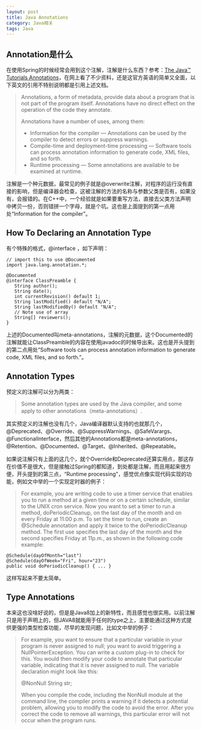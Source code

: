 ```yaml
---
layout: post
title: Java Annotations
category: Java相关
tags: Java
---
```


## Annotation是什么 ##
在使用Spring的时候经常会用到这个注解，注解是什么东西？参考：[The Java™ Tutorials Annotations](https://docs.oracle.com/javase/tutorial/java/annotations/index.html)，在网上看了不少资料，还是这官方英语的简单又全面，以下英文的引用不特别说明都是引用上述文档。

> Annotations, a form of metadata, provide data about a program that is not part of the program itself. Annotations have no direct effect on the operation of the code they annotate.
> 
> Annotations have a number of uses, among them:
> 
> - Information for the compiler — Annotations can be used by the compiler to detect errors or suppress warnings.
> - Compile-time and deployment-time processing — Software tools can process annotation information to generate code, XML files, and so forth.
> - Runtime processing — Some annotations are available to be examined at runtime.

注解是一个种元数据，最常见的例子就是@overwrite注解，对程序的运行没有直接的影响，但是编译器会检查，这被注解的方法的名称与参数父类是否有，如果没有，会报错的。在C++中，一个经验就是如果要重写方法，直接去父类方法声明中拷贝一份，否则错拼一个字母，就是个坑。这也是上面提到的第一点用处“Information for the compiler”。

## How To Declaring an Annotation Type ##
有个特殊的格式，@interface ，如下声明：

```
// import this to use @Documented
import java.lang.annotation.*;

@Documented
@interface ClassPreamble {
   String author();
   String date();
   int currentRevision() default 1;
   String lastModified() default "N/A";
   String lastModifiedBy() default "N/A";
   // Note use of array
   String[] reviewers();
}
```

上述的Documented叫meta-annotations，注解的元数据，这个Documented的注解就能让ClassPreamble的内容在使用javadoc的时候导出来。这也是开头提到的第二点用处“Software tools can process annotation information to generate code, XML files, and so forth.”。

## Annotation Types ##
预定义的注解可以分为两类：
>  Some annotation types are used by the Java compiler, and some apply to other annotations（meta-annotations）.

其实预定义的注解也没有几个，Java编译器默认支持的也就那几个，@Deprecated、@Override、@SuppressWarnings、@SafeVarargs、@FunctionalInterface，然后其他的Annotations都是meta-annotations，@Retention、@Documented、@Target、@Inherited、@Repeatable。

如果说注解只有上面的这几个，就个Override和Deprecated还算实用点，那这存在价值不是很大，但是接触过Spring的都知道，到处都是注解，而且用起来很方便，开头提到的第三点，“Runtime processing”，感觉优点像实现代码实现的功能，例如文中举的一个实现定时器的例子：

> For example, you are writing code to use a timer service that enables you to run a method at a given time or on a certain schedule, similar to the UNIX cron service. Now you want to set a timer to run a method, doPeriodicCleanup, on the last day of the month and on every Friday at 11:00 p.m. To set the timer to run, create an @Schedule annotation and apply it twice to the doPeriodicCleanup method. The first use specifies the last day of the month and the second specifies Friday at 11p.m., as shown in the following code example:

```
@Schedule(dayOfMonth="last")  
@Schedule(dayOfWeek="Fri", hour="23")  
public void doPeriodicCleanup() { ... }  
``` 

这样写起来不要太简单。

## Type Annotations ##
本来这也没啥好说的，但是是Java8加上的新特性，而且感觉也很实用。以前注解只是用于声明上的，但JAVA8就能用于任何的type之上，主要能通过这种方式提供更强的类型检查功能，尽早的发现问题，比如文中举的例子：

> For example, you want to ensure that a particular variable in your program is never assigned to null; you want to avoid triggering a NullPointerException. You can write a custom plug-in to check for this. You would then modify your code to annotate that particular variable, indicating that it is never assigned to null. The variable declaration might look like this:
> 
> @NonNull String str;
> 
> When you compile the code, including the NonNull module at the command line, the compiler prints a warning if it detects a potential problem, allowing you to modify the code to avoid the error. After you correct the code to remove all warnings, this particular error will not occur when the program runs.


